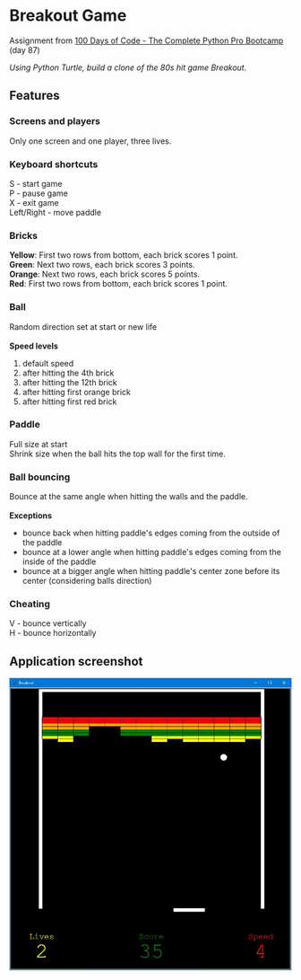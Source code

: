 # Breakout Game

Assignment from [100 Days of Code - The Complete Python Pro Bootcamp](https://ppb.udemy.com/course/100-days-of-code) (day 87)

*Using Python Turtle, build a clone of the 80s hit game Breakout.*

## Features

### Screens and players
Only one screen and one player, three lives. 

### Keyboard shortcuts
S - start game<br>
P - pause game<br>
X - exit game<br>
Left/Right - move paddle

### Bricks
**Yellow**: First two rows from bottom, each brick scores 1 point.<br>
**Green**: Next two rows, each brick scores 3 points.<br>
**Orange**: Next two rows, each brick scores 5 points.<br>
**Red**: First two rows from bottom, each brick scores 1 point.

### Ball
Random direction set at start or new life<br><br>
**Speed levels**
1. default speed
2. after hitting the 4th brick
3. after hitting the 12th brick
4. after hitting first orange brick
5. after hitting first red brick

### Paddle
Full size at start<br>
Shrink size when the ball hits the top wall for the first time.

### Ball bouncing
Bounce at the same angle when hitting the walls and the paddle.<br><br>
**Exceptions**
* bounce back when hitting paddle's edges coming from the outside of the paddle
* bounce at a lower angle when hitting paddle's edges coming from the inside of the paddle
* bounce at a bigger angle when hitting paddle's center zone before its center (considering balls direction)

### Cheating
V - bounce vertically<br>
H - bounce horizontally

## Application screenshot
![Application screenshot](/demo/breakout-game.jpg)